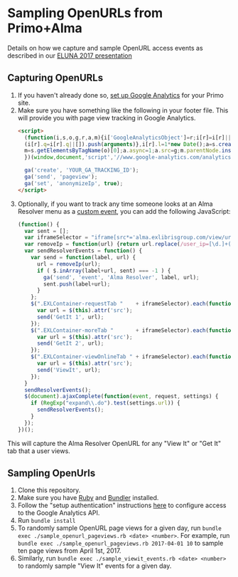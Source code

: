 # Sampling OpenURLs from Primo+Alma
Details on how we capture and sample OpenURL access events as described in our [ELUNA 2017 presentation](https://elunaannualmeeting2017.sched.com/event/AKlT/testing-identifying-and-classifying-openurl-access-problems)

## Capturing OpenURLs
1. If you haven't already done so, [set up Google Analytics](https://support.google.com/analytics/answer/1008080?hl=en) for your Primo site. 
1. Make sure you have something like the following in your footer file. This will provide you with page view tracking in Google Analytics. 
    ```html
    <script>
      (function(i,s,o,g,r,a,m){i['GoogleAnalyticsObject']=r;i[r]=i[r]||function(){
      (i[r].q=i[r].q||[]).push(arguments)},i[r].l=1*new Date();a=s.createElement(o),
      m=s.getElementsByTagName(o)[0];a.async=1;a.src=g;m.parentNode.insertBefore(a,m)
      })(window,document,'script','//www.google-analytics.com/analytics.js','ga');

      ga('create', 'YOUR_GA_TRACKING_ID');
      ga('send', 'pageview');
      ga('set', 'anonymizeIp', true);
    </script>
    ```
1. Optionally, if you want to track any time someone looks at an Alma Resolver menu as a [custom event](https://developers.google.com/analytics/devguides/collection/analyticsjs/events), you can add the following JavaScript: 
    ```javascript
    (function() {
      var sent = [];
      var iframeSelector = "iframe[src*='alma.exlibrisgroup.com/view/uresolver/']:visible";
      var removeIp = function(url) {return url.replace(/user_ip=[\d.]+(&)?/g, '')};
      var sendResolverEvents = function() {
        var send = function(label, url) {
          url = removeIp(url);
          if ( $.inArray(label+url, sent) === -1 ) {
            ga('send', 'event', 'Alma Resolver', label, url);
            sent.push(label+url);
          }
        };
        $(".EXLContainer-requestTab "    + iframeSelector).each(function() {
          var url = $(this).attr('src');
          send('GetIt 1', url);
        });
        $(".EXLContainer-moreTab "       + iframeSelector).each(function() {
          var url = $(this).attr('src');
          send('GetIt 2', url);
        });
        $(".EXLContainer-viewOnlineTab " + iframeSelector).each(function() {
          var url = $(this).attr('src');
          send('ViewIt', url);
        });
      }
      sendResolverEvents();
      $(document).ajaxComplete(function(event, request, settings) {
        if (RegExp("expand\\.do").test(settings.url)) {
          sendResolverEvents();
        }
      });
    })();
    ```
This will capture the Alma Resolver OpenURL for any "View It" or "Get It" tab that a user views.  

## Sampling OpenUrls
1. Clone this repository.
1. Make sure you have [Ruby](https://www.ruby-lang.org/en/documentation/installation/) and [Bundler](http://bundler.io/) installed.
1. Follow the "setup authentication" instructions [here](https://github.com/google/google-api-ruby-client-samples/tree/master/service_account#setup-authentication) to configure access to the Google Analytics API.
1. Run `bundle install`
1. To randomly sample OpenURL page views for a given day, run `bundle exec ./sample_openurl_pageviews.rb <date> <number>`. For example, run `bundle exec ./sample_openurl_pageviews.rb 2017-04-01 10` to sample ten page views from April 1st, 2017.
1. Similarly, run `bundle exec ./sample_viewit_events.rb <date> <number>` to randomly sample "View It" events for a given day. 

 
